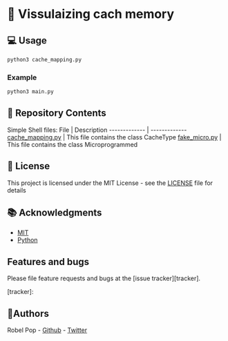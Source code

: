 # 📑 Vissulaizing cach memory

## 💻 Usage

```bash
python3 cache_mapping.py
```

### Example

```bash
python3 main.py
```

## 📂 Repository Contents  

Simple Shell files:
File  | Description
------------- | -------------
[cache_mapping.py](cache_mapping.py) | This file contains the class CacheType
[fake_micro.py](fake_micro.py) | This file contains the class Microprogrammed

## 📝 License

This project is licensed under the MIT License - see the [LICENSE](LICENSE) file for details

## 📚 Acknowledgments

* [MIT](https://mit.edu)
* [Python](https://python.org)

## Features and bugs

Please file feature requests and bugs at the [issue tracker][tracker].

[tracker]:

## 🚀Authors

Robel Pop - [Github](https://github.com/robelandro) - [Twitter](https://twitter.com/robel_pop)
